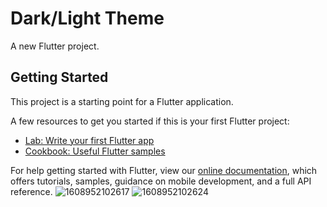 # Dark/Light Theme

A new Flutter project.

## Getting Started

This project is a starting point for a Flutter application.

A few resources to get you started if this is your first Flutter project:

- [Lab: Write your first Flutter app](https://flutter.dev/docs/get-started/codelab)
- [Cookbook: Useful Flutter samples](https://flutter.dev/docs/cookbook)

For help getting started with Flutter, view our
[online documentation](https://flutter.dev/docs), which offers tutorials,
samples, guidance on mobile development, and a full API reference.
![1608952102617](https://user-images.githubusercontent.com/38382273/103144834-db6c9880-4738-11eb-8e32-eb86f07d9bde.png)
![1608952102624](https://user-images.githubusercontent.com/38382273/103144837-eb847800-4738-11eb-847a-937e53e23d36.png)
